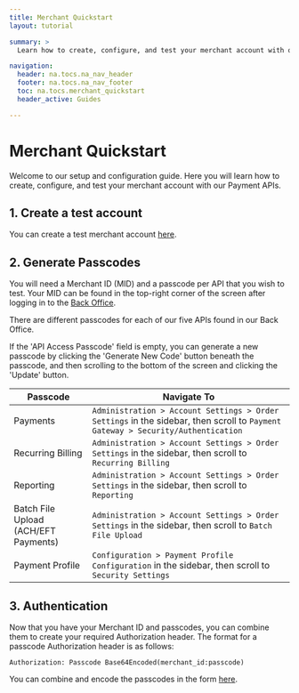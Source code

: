 ```yaml
---
title: Merchant Quickstart
layout: tutorial

summary: >
  Learn how to create, configure, and test your merchant account with our Payment APIs. 

navigation:
  header: na.tocs.na_nav_header
  footer: na.tocs.na_nav_footer
  toc: na.tocs.merchant_quickstart
  header_active: Guides

---
```


# Merchant Quickstart

Welcome to our setup and configuration guide. Here you will learn how to  create, configure, and test your merchant account with our Payment APIs. 


## 1. Create a test account

You can create a test merchant account [here](/docs/forms/create_test_merchant_account).

## 2. Generate Passcodes

You will need a Merchant ID (MID) and a passcode per API that you wish to test. Your MID can be found in the top-right corner of the screen after logging in to the <a href="https://web.na.bambora.com" target="_blank">Back Office</a>.

There are different passcodes for each of our five APIs found in our Back Office. 

If the 'API Access Passcode' field is empty, you can generate a new passcode by clicking the 'Generate New Code' button beneath the passcode, and then scrolling to the bottom of the screen and clicking the 'Update' button.

| Passcode                              | Navigate To |
| ------------------------------------- | ------------- |
| Payments                              | `Administration > Account Settings > Order Settings` in the sidebar, then scroll to `Payment Gateway > Security/Authentication` |
| Recurring Billing                     | `Administration > Account Settings > Order Settings` in the sidebar, then scroll to `Recurring Billing` |
| Reporting                             | `Administration > Account Settings > Order Settings` in the sidebar, then scroll to `Reporting` |
| Batch File Upload (ACH/EFT Payments)  | `Administration > Account Settings > Order Settings` in the sidebar, then scroll to `Batch File Upload` |
| Payment Profile                       | `Configuration > Payment Profile Configuration` in the sidebar, then scroll to `Security Settings` |

## 3. Authentication
Now that you have your Merchant ID and passcodes, you can combine them to create your required Authorization header. The format for a passcode Authorization header is as follows:

```
Authorization: Passcode Base64Encoded(merchant_id:passcode)
```

You can combine and encode the passcodes in the form [here](/docs/forms/encode_api_passcode).
